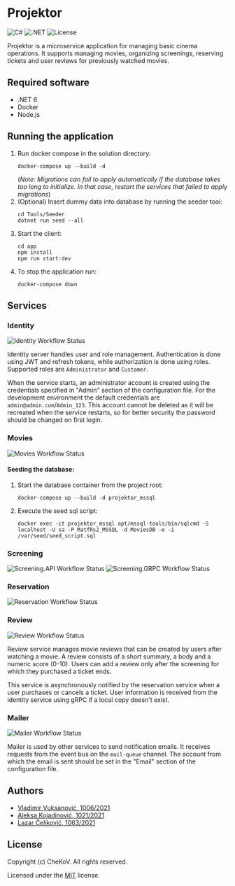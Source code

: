 # Projektor

![C#](https://img.shields.io/badge/C%23-239120?style=for-the-badge&logo=c-sharp&logoColor=white)
![.NET](https://img.shields.io/badge/.NET-5C2D91?style=for-the-badge&logo=.net&logoColor=white)
![License](https://img.shields.io/github/license/VladimirV99/Projektor?style=for-the-badge)

Projektor is a microservice application for managing basic cinema operations. It supports managing movies, organizing screenings, reserving tickets and user reviews for previously watched movies.

## Required software
- .NET 6
- Docker
- Node.js

## Running the application
1. Run docker compose in the solution directory:
   ```
   docker-compose up --build -d
   ```
   (*Note: Migrations can fail to apply automatically if the database takes too long to initialize. In that case, restart the services that failed to apply migrations*)
2. (Optional) Insert dummy data into database by running the seeder tool:
   ```
   cd Tools/Seeder
   dotnet run seed --all
   ```
3. Start the client:
   ```
   cd app
   npm install
   npm run start:dev
   ```
4. To stop the application run:
   ```
   docker-compose down
   ```

## Services

### Identity

![Identity Workflow Status](https://img.shields.io/github/workflow/status/VladimirV99/Projektor/Identity/main?style=for-the-badge)

Identity server handles user and role management. Authentication is done using JWT and refresh tokens, while authorization is done using roles. Supported roles are `Administrator` and `Customer`.

When the service starts, an administrator account is created using the credentials specified in "Admin" section of the configuration file.
For the development environment the default credentials are `admin@admin.com`/`Admin_123`.
This account cannot be deleted as it will be recreated when the service restarts, so for better security the password should be changed on first login.

### Movies

![Movies Workflow Status](https://img.shields.io/github/workflow/status/VladimirV99/Projektor/Movies/main?style=for-the-badge)

#### Seeding the database:
1. Start the database container from the project root:
   ```
   docker-compose up --build -d projektor_mssql
   ```
2. Execute the seed sql script:
   ```
   docker exec -it projektor_mssql opt/mssql-tools/bin/sqlcmd -S localhost -U sa -P MatfRs2_MSSQL -d MoviesDB -e -i /var/seed/seed_script.sql 
   ```

### Screening

![Screening.API Workflow Status](https://img.shields.io/github/workflow/status/VladimirV99/Projektor/Screening.API/main?style=for-the-badge&label=Screening.API)
![Screening.GRPC Workflow Status](https://img.shields.io/github/workflow/status/VladimirV99/Projektor/Screening.GRPC/main?style=for-the-badge&label=Screening.GRPC)

### Reservation

![Reservation Workflow Status](https://img.shields.io/github/workflow/status/VladimirV99/Projektor/Reservation/main?style=for-the-badge)

### Review

![Review Workflow Status](https://img.shields.io/github/workflow/status/VladimirV99/Projektor/Review/main?style=for-the-badge)

Review service manages movie reviews that can be created by users after watching a movie.
A review consists of a short summary, a body and a numeric score (0-10).
Users can add a review only after the screening for which they purchased a ticket ends.

This service is asynchronously notified by the reservation service when a user purchases or cancels a ticket.
User information is received from the identity service using gRPC if a local copy doesn't exist.

### Mailer

![Mailer Workflow Status](https://img.shields.io/github/workflow/status/VladimirV99/Projektor/Mailer/main?style=for-the-badge)

Mailer is used by other services to send notification emails. It receives requests from the event bus on the `mail-queue` channel. The account from which the email is sent should be set in the "Email" section of the configuration file.

## Authors
- [Vladimir Vuksanović, 1006/2021](https://github.com/VladimirV99)
- [Aleksa Kojadinović, 1021/2021](https://github.com/aleksakojadinovic)
- [Lazar Čeliković, 1063/2021](https://github.com/Hos1g4k1)

## License
Copyright (c) CheKoV. All rights reserved.

Licensed under the [MIT](https://github.com/VladimirV99/Projektor/blob/main/LICENSE) license.
